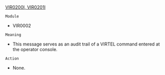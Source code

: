 [VIR0200I, VIR0201I](https://virtel.readthedocs.io/en/latest/manuals/virtel/Virtel459MG/messages.html?highlight=VIR0200I#VIR0200I)

`Module`
- VIR0002

`Meaning`
- This message serves as an audit trail of a VIRTEL command entered at the operator console.

`Action`
- None.

